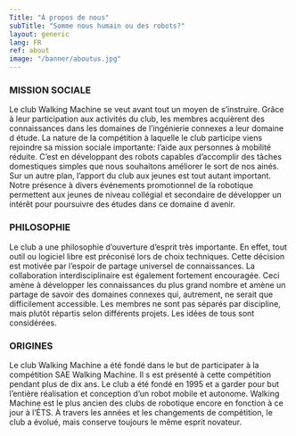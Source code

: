 ```yaml
---
Title: "À propos de nous"
subTitle: "Somme nous humain ou des robots?"
layout: generic
lang: FR
ref: about
image: "/banner/aboutus.jpg"
---
```


### MISSION SOCIALE
Le club Walking Machine se veut avant tout un moyen de s’instruire. Grâce à leur participation aux activités du club, les membres acquièrent des connaissances dans les domaines de l’ingénierie connexes a leur domaine d étude. La nature de la compétition à laquelle le club participe viens rejoindre sa mission sociale importante: l’aide aux personnes à mobilité réduite. C’est en développant des robots capables d’accomplir des tâches domestiques simples que nous souhaitons améliorer le sort de nos ainés. Sur un autre plan, l’apport du club aux jeunes est tout autant important. Notre présence à divers événements promotionnel de la robotique permettent aux jeunes de niveau collégial et secondaire de développer un intérêt pour poursuivre des études dans ce domaine d avenir. 

### PHILOSOPHIE
Le club a une philosophie d’ouverture d’esprit très importante. En effet, tout outil ou logiciel libre est préconisé lors de choix techniques. Cette décision est motivée par l’espoir de partage universel de connaissances. La collaboration interdisciplinaire est également fortement encouragée. Ceci amène à développer les connaissances du plus grand nombre et amène un partage de savoir des domaines connexes qui, autrement, ne serait que difficilement accessible. Les membres ne sont pas séparés par discipline, mais plutôt répartis selon différents projets. Les idées de tous sont considérées.

### ORIGINES
Le club Walking Machine a été fondé dans le but de participater à la compétition SAE Walking Machine. Il s est présenté à cette compétition pendant plus de dix ans. Le club a été fondé en 1995 et a garder pour but l’entière réalisation et conception d’un robot mobile et autonome. Walking Machine est le plus ancien des clubs de robotique encore en fonction à ce jour à l’ÉTS. À travers les années et les changements de compétition, le club a évolué, mais conserve toujours le même esprit novateur.
